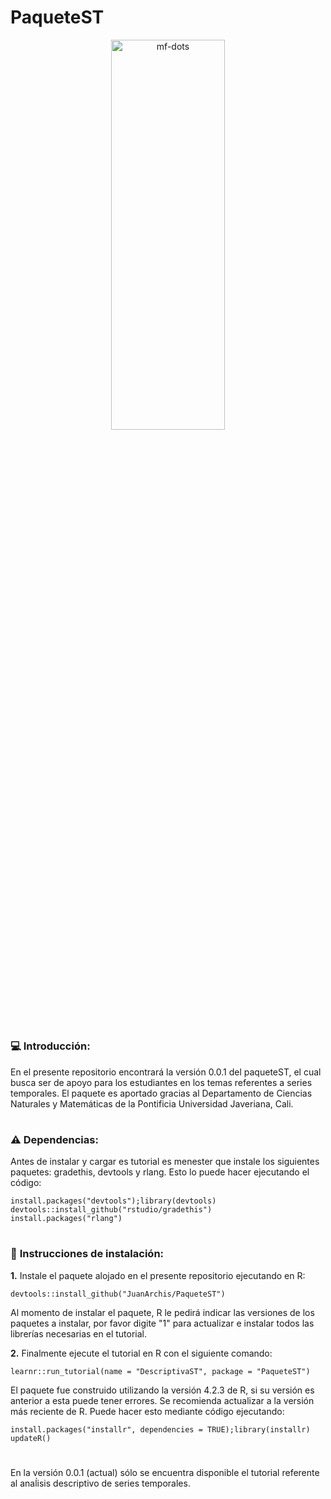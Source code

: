# PaqueteST

<p align="center">
<a name="top" href="#"> <img src="https://media2.giphy.com/media/rGlAZysKBcjRCkAX7S/giphy.gif" alt="mf-dots" height="40%" width="60%"/> </a>

# 

### :computer: **Introducción:**

En el presente repositorio encontrará la versión 0.0.1 del paqueteST, el cual busca ser de apoyo para los estudiantes en los temas referentes a series temporales. El paquete es aportado gracias al Departamento de Ciencias Naturales y Matemáticas de la Pontificia Universidad Javeriana, Cali.

#

### :warning: **Dependencias:**

Antes de instalar y cargar es tutorial es menester que instale los siguientes paquetes: gradethis, devtools y rlang. Esto lo puede hacer ejecutando el código:

```
install.packages("devtools");library(devtools)
devtools::install_github("rstudio/gradethis")
install.packages("rlang")
```

#

### :wrench: **Instrucciones de instalación:**



**1.** Instale el paquete alojado en el presente repositorio ejecutando en R:

```
devtools::install_github("JuanArchis/PaqueteST")
```
Al momento de instalar el paquete, R le pedirá indicar las versiones de los paquetes a instalar, por favor digite "1" para actualizar e instalar todos las librerías necesarias en el tutorial.


**2.** Finalmente ejecute el tutorial en R con el siguiente comando:

```
learnr::run_tutorial(name = "DescriptivaST", package = "PaqueteST")
```
El paquete fue construido utilizando la versión 4.2.3 de R, si su versión es anterior a esta puede tener errores. Se recomienda actualizar a la versión más reciente de R. Puede hacer esto mediante código ejecutando:

```
install.packages("installr", dependencies = TRUE);library(installr)
updateR()
```



#
En la versión 0.0.1 (actual) sólo se encuentra disponible el tutorial referente al anaĺisis descriptivo de series temporales.
